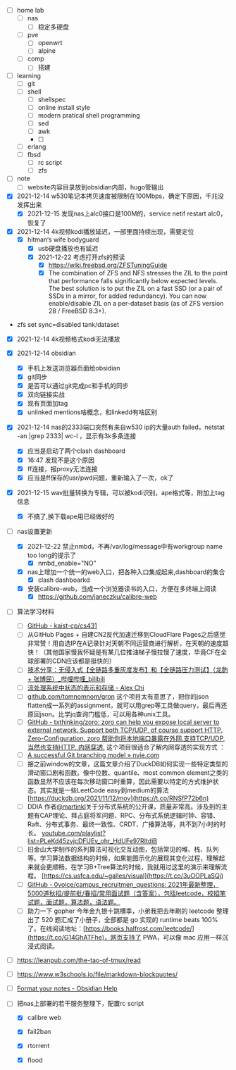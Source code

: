 - [ ] home lab
	- [ ] nas
		- [ ] 稳定多硬盘
	- [ ] pve
		- [ ] openwrt
		- [ ] alpine
	- [ ] comp
		- [ ] 搭建
- [ ] learning
	- [ ] git
	- [ ] shell
		- [ ] shellspec
		- [ ] online install style
		- [ ] modern pratical shell programming
		- [ ] sed
		- [ ] awk
		- [ ] 
	- [ ] erlang
	- [ ] fbsd
		- [ ] rc script
		- [ ] zfs
- [ ] note
	- [ ] website内容目录放到obsidian内部，hugo管输出
- [x]  2021-12-14 w530笔记本拷贝速度被限制在100Mbps，确定下原因，千兆没发挥出来
	- [x]  2021-12-15 发现nas上alc0接口是100M的，service netif restart alc0，恢复了
- [x]  2021-12-14 4k视频kodi播放延迟，一部里面持续出现，需要定位
	- [x]  hitman‘s wife bodyguard
		- [x]  usb硬盘播放也有延迟
		- [x]  2021-12-22 考虑打开zfs的预读
			- [x]  https://wiki.freebsd.org/ZFSTuningGuide
			- [x]  The combination of ZFS and NFS stresses the ZIL to the point that performance falls significantly below expected levels. The best solution is to put the ZIL on a fast SSD (or a pair of SSDs in a mirror, for added redundancy). You can now enable/disable ZIL on a per-dataset basis (as of ZFS version 28 / FreeBSD 8.3+).

-    zfs set sync=disabled tank/dataset
- [x]  2021-12-14 4k视频格式kodi无法播放
- [x]  2021-12-14 obsidian
	- [x]  手机上发送浏览器页面给obsidian
	- [x]  git同步
	- [x]  是否可以通过git完成pc和手机的同步
	- [x]  双向链接实战
	- [x] 现有页面加tag
	- [x] unlinked mentions啥概念，和linkedd有啥区别
	
- [x]  2021-12-14 nas的2333端口突然有来自w530 ip的大量auth failed，netstat -an |grep 2333| wc-l ，显示有3k多条连接
	- [x]  应当是启动了两个clash dashboard
	- [x]  16:47 发现不是这个原因
	- [x]  ff连接，报proxy无法连接
	- [x]  应当是ff保存的usr/pwd问题，重新输入了一次，ok了
- [x]  2021-12-15 wav批量转换为专辑，可以被kodi识别，ape格式等，附加上tag信息
	- [x] 不搞了,换下载ape用已经做好的
- [ ]  nas设置更新
	- [x]  2021-12-22 禁止nmbd，不再/var/log/message中有workgroup name too long的提示了
		- [x]  nmbd_enable="NO"
	- [x] nas上增加一个统一的web入口，把各种入口集成起来,dashboard的集合
		- [x] clash dashboarkd
	- [x] 安装calibre-web，当成一个浏览器读书的入口，方便在多终端上阅读
		- [x] https://github.com/janeczku/calibre-web

- [ ] 算法学习材料
	- [ ] [GitHub - kaist-cp/cs431](https://github.com/kaist-cp/cs431)
	- [ ] 从GitHub Pages + 自建CN2反代加速迁移到CloudFlare Pages之后感觉非常赞！用自选IP在A记录针对天朝不同运营商进行解析，在天朝的速度超快！（其他国家慢我怀疑是有某几位推油梯子慢拉慢了速度，毕竟CF在全球部署的CDN应该都是挺快的）
	- [ ] [技术分享：无侵入式【全链路多重灰度发布】和【全链路压力测试】（龙韵 + 张博民）_哔哩哔哩_bilibili](https://www.bilibili.com/video/BV1NT4y127oL/)
	- [ ] [流处理系统中状态的表示和存储 - Alex Chi](https://www.skyzh.dev/posts/articles/2022-01-15-store-of-streaming-states/)
	- [ ] [github.com/tomnomnom/gron](https://t.co/YQFsCNPanw) 这个项目太有意思了，把你的json flatten成一系列的assignment，就可以用grep等工具做query，最后再还原回json。比学jq查询门槛低，可以用各种unix工具。
	- [ ] [GitHub - txthinking/zoro: zoro can help you expose local server to external network. Support both TCP/UDP, of course support HTTP. Zero-Configuration. zoro 帮助你将本地端口暴露在外网.支持TCP/UDP, 当然也支持HTTP. 内网穿透.](https://github.com/txthinking/zoro)  这个项目很适合了解内网穿透的实现方式 ：
	- [ ] [A successful Git branching model » nvie.com](https://nvie.com/posts/a-successful-git-branching-model/)
	- [ ] 接之前window的文章，这篇文章介绍了DuckDB如何实现一些特定类型的滑动窗口剧和函数。像中位数、quantile、most common element之类的函数显然不应该在每次移动窗口时重算，因此需要以特定的方式维护状态。其实就是一些LeetCode easy到medium的算法 [https://duckdb.org/2021/11/12/mov](https://t.co/RNSfP72b6n)
	- [ ] DDIA 作者[@martinkl](https://mobile.twitter.com/martinkl)关于分布式系统的公开课，质量非常高。涉及到的主题有CAP理论、拜占庭将军问题、RPC、分布式系统逻辑时钟、容错、Raft、分布式事务、最终一致性、CRDT、广播算法等，共不到7小时的时长。 [youtube.com/playlist?list=PLeKd45zvjcDFUEv_ohr_HdUFe97RItdiB](https://www.youtube.com/playlist?list=PLeKd45zvjcDFUEv_ohr_HdUFe97RItdiB)
	- [ ] 旧金山大学制作的系列算法可视化交互动图，包括常见的堆、栈、队列等。学习算法数据结构的时候，如果能图示化的展现其变化过程，理解起来就会更顺畅，在学习B+Tree算法的时候，我就用过这里的演示来理解流程。 [https://cs.usfca.edu/~galles/visual](https://t.co/3uOOPLaSQj) 
	- [ ] [GitHub - 0voice/campus_recruitmen_questions: 2021年最新整理，5000道秋招/提前批/春招/常用面试题（含答案），包括leetcode，校招笔试题，面试题，算法题，语法题。](https://github.com/0voice/campus_recruitmen_questions) 
	- [ ] 助力一下 gopher 今年金九银十跳槽季，小弟我把去年刷的 leetcode 整理出了 520 题汇成了小册子，全部都是 go 实现的 runtime beats 100% 了。在线阅读地址：[https://books.halfrost.com/leetcode/](https://t.co/G14GhATFhe)，网页支持了 PWA，可以像 mac 应用一样沉浸式阅读。
- [ ] https://leanpub.com/the-tao-of-tmux/read
- [ ] https://www.w3schools.io/file/markdown-blockquotes/
- [ ] [Format your notes - Obsidian Help](https://help.obsidian.md/How+to/Format+your+notes)

- [ ] 把nas上部署的若干服务整理下，配置rc script
	- [x] calibre web
	- [x] fail2ban
	- [x] rtorrent
	- [x] flood


	
		
	
		